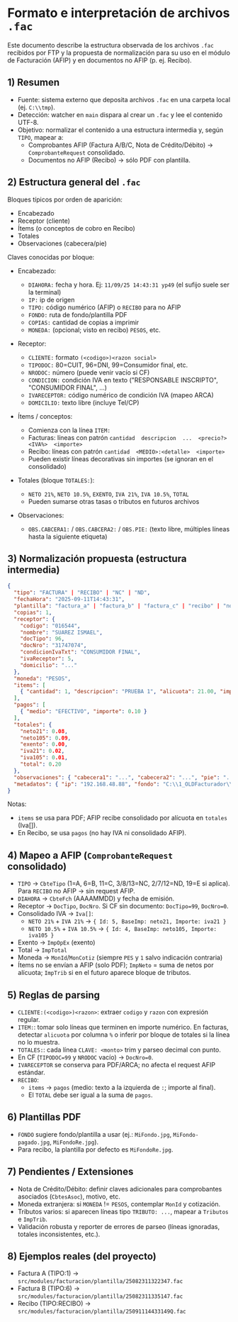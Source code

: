 # Formato e interpretación de archivos `.fac`

Este documento describe la estructura observada de los archivos `.fac` recibidos por FTP y la propuesta de normalización para su uso en el módulo de Facturación (AFIP) y en documentos no AFIP (p. ej. Recibo).

## 1) Resumen
- Fuente: sistema externo que deposita archivos `.fac` en una carpeta local (ej. `C:\\tmp`).
- Detección: watcher en `main` dispara al crear un `.fac` y lee el contenido UTF-8.
- Objetivo: normalizar el contenido a una estructura intermedia y, según `TIPO`, mapear a:
  - Comprobantes AFIP (Factura A/B/C, Nota de Crédito/Débito) → `ComprobanteRequest` consolidado.
  - Documentos no AFIP (Recibo) → sólo PDF con plantilla.

## 2) Estructura general del `.fac`
Bloques típicos por orden de aparición:
- Encabezado
- Receptor (cliente)
- Ítems (o conceptos de cobro en Recibo)
- Totales
- Observaciones (cabecera/pie)

Claves conocidas por bloque:

- Encabezado:
  - `DIAHORA:` fecha y hora. Ej: `11/09/25 14:43:31 yp49` (el sufijo suele ser la terminal)
  - `IP:` ip de origen
  - `TIPO:` código numérico (AFIP) o `RECIBO` para no AFIP
  - `FONDO:` ruta de fondo/plantilla PDF
  - `COPIAS:` cantidad de copias a imprimir
  - `MONEDA:` (opcional; visto en recibo) `PESOS`, etc.

- Receptor:
  - `CLIENTE:` formato `(<codigo>)<razon social>`
  - `TIPODOC:` 80=CUIT, 96=DNI, 99=Consumidor final, etc.
  - `NRODOC:` número (puede venir vacío si CF)
  - `CONDICION:` condición IVA en texto ("RESPONSABLE INSCRIPTO", "CONSUMIDOR FINAL", ...)
  - `IVARECEPTOR:` código numérico de condición IVA (mapeo ARCA)
  - `DOMICILIO:` texto libre (incluye Tel/CP)

- Ítems / conceptos:
  - Comienza con la línea `ITEM:`
  - Facturas: líneas con patrón `cantidad  descripcion  ...  <precio?>  <IVA%>  <importe>`
  - Recibo: líneas con patrón `cantidad  <MEDIO>:<detalle>  <importe>`
  - Pueden existir líneas decorativas sin importes (se ignoran en el consolidado)

- Totales (bloque `TOTALES:`):
  - `NETO 21%`, `NETO 10.5%`, `EXENTO`, `IVA 21%`, `IVA 10.5%`, `TOTAL`
  - Pueden sumarse otras tasas o tributos en futuros archivos

- Observaciones:
  - `OBS.CABCERA1:` / `OBS.CABCERA2:` / `OBS.PIE:` (texto libre, múltiples líneas hasta la siguiente etiqueta)

## 3) Normalización propuesta (estructura intermedia)
```json
{
  "tipo": "FACTURA" | "RECIBO" | "NC" | "ND",
  "fechaHora": "2025-09-11T14:43:31",
  "plantilla": "factura_a" | "factura_b" | "factura_c" | "recibo" | "nota_credito" | "nota_debito",
  "copias": 1,
  "receptor": {
    "codigo": "016544",
    "nombre": "SUAREZ ISMAEL",
    "docTipo": 96,
    "docNro": "31747074",
    "condicionIvaTxt": "CONSUMIDOR FINAL",
    "ivaReceptor": 5,
    "domicilio": "..."
  },
  "moneda": "PESOS",
  "items": [
    { "cantidad": 1, "descripcion": "PRUEBA 1", "alicuota": 21.00, "importe": 0.083 }
  ],
  "pagos": [
    { "medio": "EFECTIVO", "importe": 0.10 }
  ],
  "totales": {
    "neto21": 0.08,
    "neto105": 0.09,
    "exento": 0.00,
    "iva21": 0.02,
    "iva105": 0.01,
    "total": 0.20
  },
  "observaciones": { "cabecera1": "...", "cabecera2": "...", "pie": "..." },
  "metadatos": { "ip": "192.168.48.88", "fondo": "C:\\1_OLDFacturador\\MiFondo.jpg" }
}
```
Notas:
- `items` se usa para PDF; AFIP recibe consolidado por alícuota en `totales` (Iva[]).
- En Recibo, se usa `pagos` (no hay IVA ni consolidado AFIP).

## 4) Mapeo a AFIP (`ComprobanteRequest` consolidado)
- `TIPO` → `CbteTipo` (1=A, 6=B, 11=C, 3/8/13=NC, 2/7/12=ND, 19=E si aplica). Para `RECIBO` no AFIP → sin request AFIP.
- `DIAHORA` → `CbteFch` (AAAAMMDD) y fecha de emisión.
- Receptor → `DocTipo`, `DocNro`. Si CF sin documento: `DocTipo=99`, `DocNro=0`.
- Consolidado IVA → `Iva[]`:
  - `NETO 21%` + `IVA 21%` → `{ Id: 5, BaseImp: neto21, Importe: iva21 }`
  - `NETO 10.5%` + `IVA 10.5%` → `{ Id: 4, BaseImp: neto105, Importe: iva105 }`
- Exento → `ImpOpEx` (exento)
- Total → `ImpTotal`
- Moneda → `MonId`/`MonCotiz` (siempre `PES` y `1` salvo indicación contraria)
- Ítems no se envían a AFIP (solo PDF); `ImpNeto` = suma de netos por alícuota; `ImpTrib` si en el futuro aparece bloque de tributos.

## 5) Reglas de parsing
- `CLIENTE:(<codigo>)<razon>`: extraer `codigo` y `razon` con expresión regular.
- `ITEM:`: tomar solo líneas que terminen en importe numérico. En facturas, detectar `alicuota` por columna `%` o inferir por bloque de totales si la línea no lo muestra.
- `TOTALES:`: cada línea `CLAVE: <monto>` trim y parseo decimal con punto.
- En CF (`TIPODOC=99` y `NRODOC` vacío) → `DocNro=0`.
- `IVARECEPTOR` se conserva para PDF/ARCA; no afecta el request AFIP estándar.
- `RECIBO`: 
  - `items` → `pagos` (medio: texto a la izquierda de `:`; importe al final).
  - El `TOTAL` debe ser igual a la suma de `pagos`.

## 6) Plantillas PDF
- `FONDO` sugiere fondo/plantilla a usar (ej.: `MiFondo.jpg`, `MiFondo-pagado.jpg`, `MiFondoRe.jpg`).
- Para recibo, la plantilla por defecto es `MiFondoRe.jpg`.

## 7) Pendientes / Extensiones
- Nota de Crédito/Débito: definir claves adicionales para comprobantes asociados (`CbtesAsoc`), motivo, etc.
- Moneda extranjera: si `MONEDA` != `PESOS`, contemplar `MonId` y cotización.
- Tributos varios: si aparecen líneas tipo `TRIBUTO: ...`, mapear a `Tributos` e `ImpTrib`.
- Validación robusta y reporter de errores de parseo (líneas ignoradas, totales inconsistentes, etc.).

## 8) Ejemplos reales (del proyecto)
- Factura A (TIPO:1) → `src/modules/facturacion/plantilla/25082311322347.fac`
- Factura B (TIPO:6) → `src/modules/facturacion/plantilla/25082311335147.fac`
- Recibo (TIPO:RECIBO) → `src/modules/facturacion/plantilla/25091114433149Q.fac`

